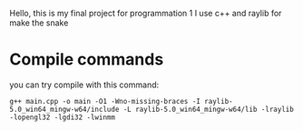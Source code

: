 Hello, this is my final project for programmation 1
I use c++ and raylib for make the snake

# Compile commands

you can try compile with this command:

```g++ main.cpp -o main -O1 -Wno-missing-braces -I raylib-5.0_win64_mingw-w64/include -L raylib-5.0_win64_mingw-w64/lib -lraylib -lopengl32 -lgdi32 -lwinmm```
